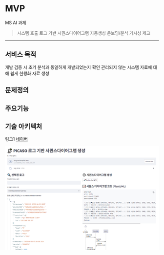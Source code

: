 # MVP
MS AI 과제

> 시스템 호출 로그 기반 시퀀스다이어그램 자동생성
> 온보딩/분석 가시성 제고

---

## 서비스 목적
개발 검증 시 초기 분석과 동일하게 개발되었는지 확인
관리되지 않는 시스템 자료에 대해 쉽게 현행화 자료 생성


## 문제정의

## 주요기능

## 기술 아키텍처



링크1 [네이버](http://www.naver.com)

![image](./image.png)
